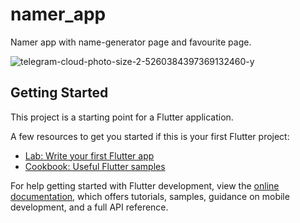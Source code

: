# namer_app

Namer app with name-generator page and favourite page.

![telegram-cloud-photo-size-2-5260384397369132460-y](https://user-images.githubusercontent.com/57864683/227766734-2becf917-edf5-4930-85ec-a1f4a52e03ac.jpg)


## Getting Started

This project is a starting point for a Flutter application.

A few resources to get you started if this is your first Flutter project:

- [Lab: Write your first Flutter app](https://docs.flutter.dev/get-started/codelab)
- [Cookbook: Useful Flutter samples](https://docs.flutter.dev/cookbook)

For help getting started with Flutter development, view the
[online documentation](https://docs.flutter.dev/), which offers tutorials,
samples, guidance on mobile development, and a full API reference.
